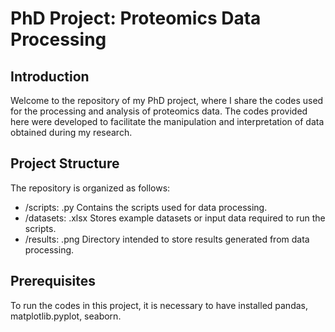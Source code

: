 # PhD Project: Proteomics Data Processing

## Introduction
Welcome to the repository of my PhD project, where I share the codes used for the processing and analysis of proteomics data. 
The codes provided here were developed to facilitate the manipulation and interpretation of data obtained during my research.

## Project Structure
The repository is organized as follows:
* /scripts: .py Contains the scripts used for data processing.
* /datasets: .xlsx Stores example datasets or input data required to run the scripts.
* /results: .png Directory intended to store results generated from data processing.

## Prerequisites
To run the codes in this project, it is necessary to have installed pandas, matplotlib.pyplot, seaborn.
